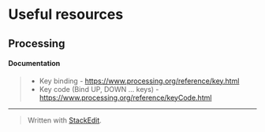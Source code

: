 Useful resources
==============


Processing
-------------

#### Documentation
> - Key binding - https://www.processing.org/reference/key.html
> - Key code (Bind UP, DOWN ... keys) - https://www.processing.org/reference/keyCode.html

----------

> Written with [StackEdit](https://stackedit.io/).